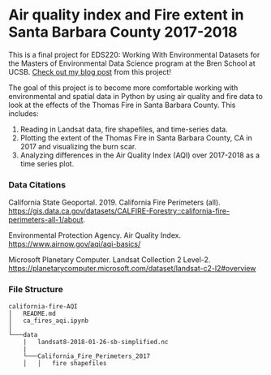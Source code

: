 # Air quality index and Fire extent in Santa Barbara County 2017-2018

This is a final project for EDS220: Working With Environmental Datasets for the Masters of Environmental Data Science program at the Bren School at UCSB. [Check out my blog post](https://shmuir.github.io/projects/2023-12-05-fire-aqi/) from this project!

The goal of this project is to become more comfortable working with environmental and spatial data in Python by using air quality and fire data to look at the effects of the Thomas Fire in Santa Barbara County. This includes:

1. Reading in Landsat data, fire shapefiles, and time-series data.
2. Plotting the extent of the Thomas Fire in Santa Barbara County, CA in 2017 and visualizing the burn scar. 
3. Analyzing differences in the Air Quality Index (AQI) over 2017-2018 as a time series plot.

### Data Citations

California State Geoportal. 2019. California Fire Perimeters (all). https://gis.data.ca.gov/datasets/CALFIRE-Forestry::california-fire-perimeters-all-1/about.

Environmental Protection Agency. Air Quality Index. https://www.airnow.gov/aqi/aqi-basics/

Microsoft Planetary Computer. Landsat Collection 2 Level-2. https://planetarycomputer.microsoft.com/dataset/landsat-c2-l2#overview

### File Structure

    california-fire-AQI
    │   README.md
    │   ca_fires_aqi.ipynb    
    │
    └───data
        |   landsat8-2018-01-26-sb-simplified.nc
        |
        └───California_Fire_Perimeters_2017
        │   │   fire shapefiles 

